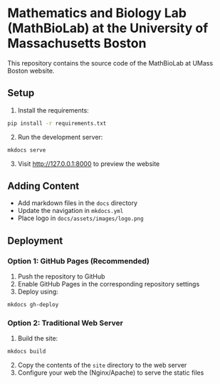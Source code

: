 # Mathematics and Biology Lab (MathBioLab) at the University of Massachusetts Boston

This repository contains the source code of the MathBioLab at UMass Boston website.

## Setup

1. Install the requirements:
```bash
pip install -r requirements.txt
```

2. Run the development server:
```bash
mkdocs serve
```

3. Visit http://127.0.0.1:8000 to preview the website

## Adding Content

- Add markdown files in the `docs` directory
- Update the navigation in `mkdocs.yml`
- Place logo in `docs/assets/images/logo.png`

## Deployment

### Option 1: GitHub Pages (Recommended)
1. Push the repository to GitHub
2. Enable GitHub Pages in the corresponding repository settings
3. Deploy using:
```bash
mkdocs gh-deploy
```

### Option 2: Traditional Web Server
1. Build the site:
```bash
mkdocs build
```
2. Copy the contents of the `site` directory to the web server
3. Configure your web the (Nginx/Apache) to serve the static files
